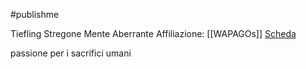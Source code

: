 #publishme 

Tiefling Stregone Mente Aberrante
Affiliazione: [[WAPAGOs]]
[Scheda](file:////home/antonio/Documents/DnD/WAPAGOs/PCs/Scheda_personaggio_Persephone.pdf)

passione per i sacrifici umani
